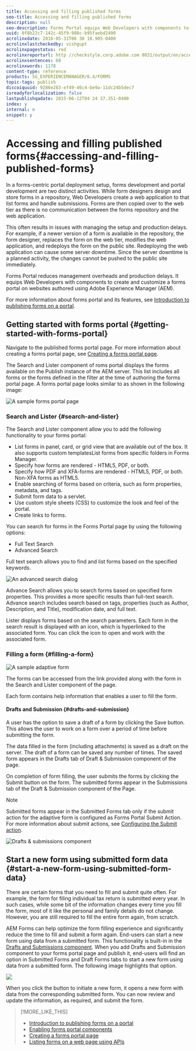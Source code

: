 ```yaml
---
title: Accessing and filling published forms
seo-title: Accessing and filling published forms
description: null
seo-description: Forms Portal equips Web Developers with components to create and customize a forms portal on websites authored using Adobe Experience Manager (AEM).
uuid: 0f8b22c7-142c-45f9-988c-b95faebd2490
acrolinxdate: 2016-05-31T06 30 18.905-0400
acrolinxlastcheckedby: vishgupt
acrolinxpagestatus: red
acrolinxreporturl: http //checkstyle.corp.adobe.com 8031/output/en/accessing_filling_published_forms_admin_5e12de0b318c6865_1942_report.xml
acrolinxsentences: 68
acrolinxwords: 1178
content-type: reference
products: SG_EXPERIENCEMANAGER/6.4/FORMS
topic-tags: publish
discoiquuid: 9286e283-ef49-46c4-be9a-11dc24b5dec7
isreadyforlocalization: false
lastpublishqadate: 2015-06-12T04 24 37.351-0400
index: y
internal: n
snippet: y
---
```


# Accessing and filling published forms{#accessing-and-filling-published-forms}

In a forms-centric portal deployment setup, forms development and portal development are two distinct activities. While form designers design and store forms in a repository, Web Developers create a web application to that list forms and handle submissions. Forms are then copied over to the web tier as there is no communication between the forms repository and the web application.

This often results in issues with managing the setup and production delays. For example, if a newer version of a form is available in the repository, the form designer, replaces the form on the web tier, modifies the web application, and redeploys the form on the public site. Redeploying the web application can cause some server downtime. Since the server downtime is a planned activity, the changes cannot be pushed to the public site immediately.

Forms Portal reduces management overheads and production delays. It equips Web Developers with components to create and customize a forms portal on websites authored using Adobe Experience Manager (AEM).

For more information about forms portal and its features, see [Introduction to publishing forms on a portal](../../forms/using/introduction-publishing-forms.md).

## Getting started with forms portal {#getting-started-with-forms-portal}

Navigate to the published forms portal page. For more information about creating a forms portal page, see [Creating a forms portal page](../../forms/using/creating-form-portal-page.md).

The Search and Lister component of roms portal displays the forms available on the Publish instance of the AEM server. This list includes all forms or the forms defined in the filter at the time of authoring the forms portal page. A forms portal page looks similar to as shown in the following image:

![A sample forms portal page ](assets/forms-portal-page.png)

### Search and Lister {#search-and-lister}

The Search and Lister component allow you to add the following functionality to your forms portal:

* List forms in panel, card, or grid view that are available out of the box. It also supports custom templatesList forms from specific folders in Forms Manager.
* Specify how forms are rendered - HTML5, PDF, or both.
* Specify how PDF and XFA-forms are rendered - HTML5, PDF, or both. Non-XFA forms as HTML5.  
* Enable searching of forms based on criteria, such as form properties, metadata, and tags.
* Submit form data to a servlet.
* Use custom style sheets (CSS) to customize the look and feel of the portal.  
* Create links to forms.

You can search for forms in the Forms Portal page by using the following options:

* Full Text Search
* Advanced Search

Full text search allows you to find and list forms based on the specified keywords.

![An advanced search dialog](assets/Search-panel.png)

Advance Search allows you to search forms based on specified form properties. This provides a more specific results than full-text search. Advance search includes search based on tags, properties (such as Author, Description, and Title), modification date, and full text.

Lister displays forms based on the search parameters. Each form in the search result is displayed with an icon, which is hyperlinked to the associated form. You can click the icon to open and work with the associated form.

### Filling a form {#filling-a-form}

![A sample adaptive form](assets/filling_a_form.png)

The forms can be accessed from the link provided along with the form in the Search and Lister component of the page.

Each form contains help information that enables a user to fill the form.

#### Drafts and Submission {#drafts-and-submission}

A user has the option to save a draft of a form by clicking the Save button. This allows the user to work on a form over a period of time before submitting the form.

The data filled in the form (including attachments) is saved as a draft on the server. The draft of a form can be saved any number of times. The saved form appears in the Drafts tab of Draft & Submission component of the page.

On completion of form filling, the user submits the forms by clicking the Submit button on the form. The submitted forms appear in the Submissions tab of the Draft & Submission component of the Page.

>[!NOTE]
>
>Submitted forms appear in the Submitted Forms tab only if the submit action for the adaptive form is configured as Forms Portal Submit Action. For more information about submit actions, see [Configuring the Submit action](../../forms/using/configuring-submit-actions.md).

![Drafts & submissions component](assets/draft-submission.png)

## Start a new form using submitted form data {#start-a-new-form-using-submitted-form-data}

There are certain forms that you need to fill and submit quite often. For example, the form for filing individual tax return is submitted every year. In such cases, while some bit of the information changes every time you fill the form, most of it like the personal and family details do not change. However, you are still required to fill the entire form again, from scratch.

AEM Forms can help optimize the form filling experience and significantly reduce the time to fill and submit a form again. End-users can start a new form using data from a submitted form. This functionality is built-in in the [Drafts and Submissions component](../../forms/using/draft-submission-component.md). When you add Drafts and Submission component to your forms portal page and publish it, end-users will find an option in Submitted Forms and Draft Forms tabs to start a new form using data from a submitted form. The following image highlights that option.

![](assets/Start-a-new-form.png)

When you click the button to initiate a new form, it opens a new form with data from the corresponding submitted form. You can now review and update the information, as required, and submit the form.

>[!MORE_LIKE_THIS]
>
>* [Introduction to publishing forms on a portal](../../forms/using/introduction-publishing-forms.md)
>* [Enabling forms portal components](../../forms/using/enabling-forms-portal-components.md)
>* [Creating a forms portal page](../../forms/using/creating-form-portal-page.md)
>* [Listing forms on a web page using APIs](../../forms/using/listing-forms-webpage-using-apis.md)
